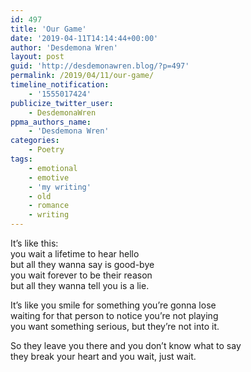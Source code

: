 ```yaml
---
id: 497
title: 'Our Game'
date: '2019-04-11T14:14:44+00:00'
author: 'Desdemona Wren'
layout: post
guid: 'http://desdemonawren.blog/?p=497'
permalink: /2019/04/11/our-game/
timeline_notification:
    - '1555017424'
publicize_twitter_user:
    - DesdemonaWren
ppma_authors_name:
    - 'Desdemona Wren'
categories:
    - Poetry
tags:
    - emotional
    - emotive
    - 'my writing'
    - old
    - romance
    - writing
---
```


It’s like this:  
you wait a lifetime to hear hello  
but all they wanna say is good-bye  
you wait forever to be their reason  
but all they wanna tell you is a lie.

It’s like you smile for something you’re gonna lose  
waiting for that person to notice you’re not playing  
you want something serious, but they’re not into it.

So they leave you there and you don’t know what to say  
they break your heart and you wait, just wait.